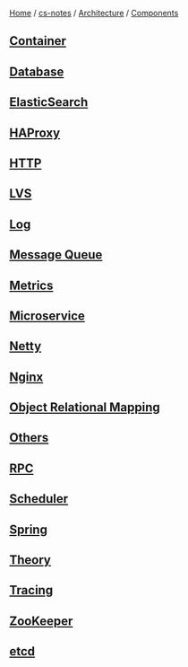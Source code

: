 [Home](https://mengxianbin.github.io) /
[cs-notes](https://mengxianbin.github.io/cs-notes/site) /
[Architecture](https://mengxianbin.github.io/cs-notes/site/Architecture) /
[Components](https://mengxianbin.github.io/cs-notes/site/Architecture/Components)

## [Container](https://mengxianbin.github.io/cs-notes/site/Architecture/Components/Container/)

## [Database](https://mengxianbin.github.io/cs-notes/site/Architecture/Components/Database/)

## [ElasticSearch](https://mengxianbin.github.io/cs-notes/site/Architecture/Components/ElasticSearch/)

## [HAProxy](https://mengxianbin.github.io/cs-notes/site/Architecture/Components/HAProxy/)

## [HTTP](https://mengxianbin.github.io/cs-notes/site/Architecture/Components/HTTP/)

## [LVS](https://mengxianbin.github.io/cs-notes/site/Architecture/Components/LVS/)

## [Log](https://mengxianbin.github.io/cs-notes/site/Architecture/Components/Log/)

## [Message Queue](https://mengxianbin.github.io/cs-notes/site/Architecture/Components/Message%20Queue/)

## [Metrics](https://mengxianbin.github.io/cs-notes/site/Architecture/Components/Metrics/)

## [Microservice](https://mengxianbin.github.io/cs-notes/site/Architecture/Components/Microservice/)

## [Netty](https://mengxianbin.github.io/cs-notes/site/Architecture/Components/Netty/)

## [Nginx](https://mengxianbin.github.io/cs-notes/site/Architecture/Components/Nginx/)

## [Object Relational Mapping](https://mengxianbin.github.io/cs-notes/site/Architecture/Components/Object%20Relational%20Mapping/)

## [Others](https://mengxianbin.github.io/cs-notes/site/Architecture/Components/Others/)

## [RPC](https://mengxianbin.github.io/cs-notes/site/Architecture/Components/RPC/)

## [Scheduler](https://mengxianbin.github.io/cs-notes/site/Architecture/Components/Scheduler/)

## [Spring](https://mengxianbin.github.io/cs-notes/site/Architecture/Components/Spring/)

## [Theory](https://mengxianbin.github.io/cs-notes/site/Architecture/Components/Theory/)

## [Tracing](https://mengxianbin.github.io/cs-notes/site/Architecture/Components/Tracing/)

## [ZooKeeper](https://mengxianbin.github.io/cs-notes/site/Architecture/Components/ZooKeeper/)

## [etcd](https://mengxianbin.github.io/cs-notes/site/Architecture/Components/etcd/)
